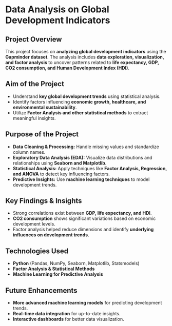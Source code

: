 # **Data Analysis on Global Development Indicators**

## **Project Overview**  
This project focuses on **analyzing global development indicators** using the **Gapminder dataset**. The analysis includes **data exploration, visualization, and factor analysis** to uncover patterns related to **life expectancy, GDP, CO2 consumption, and Human Development Index (HDI)**.

## **Aim of the Project**  
- Understand **key global development trends** using statistical analysis.  
- Identify factors influencing **economic growth, healthcare, and environmental sustainability**.  
- Utilize **Factor Analysis and other statistical methods** to extract meaningful insights.  

## **Purpose of the Project**  
- **Data Cleaning & Processing:** Handle missing values and standardize column names.  
- **Exploratory Data Analysis (EDA):** Visualize data distributions and relationships using **Seaborn and Matplotlib**.  
- **Statistical Analysis:** Apply techniques like **Factor Analysis, Regression, and ANOVA** to detect key influencing factors.  
- **Predictive Insights:** Use **machine learning techniques** to model development trends.  

## **Key Findings & Insights**  
- Strong correlations exist between **GDP, life expectancy, and HDI**.  
- **CO2 consumption** shows significant variations based on economic development levels.  
- Factor analysis helped reduce dimensions and identify **underlying influences on development trends**.  

## **Technologies Used**  
- **Python** (Pandas, NumPy, Seaborn, Matplotlib, Statsmodels)  
- **Factor Analysis & Statistical Methods**  
- **Machine Learning for Predictive Analysis**  

## **Future Enhancements**  
- **More advanced machine learning models** for predicting development trends.  
- **Real-time data integration** for up-to-date insights.  
- **Interactive dashboards** for better data visualization.  
